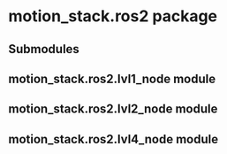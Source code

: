 # motion_stack.ros2 package

## Submodules

## motion_stack.ros2.lvl1_node module

## motion_stack.ros2.lvl2_node module

## motion_stack.ros2.lvl4_node module
